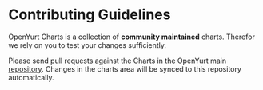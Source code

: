 # Contributing Guidelines

OpenYurt Charts is a collection of **community maintained** charts. Therefor we rely on you to test your changes sufficiently.

Please send pull requests against the Charts in the OpenYurt main [repository](https://github.com/openyurtio/openyurt). Changes in the charts area will be synced to this repository automatically.
